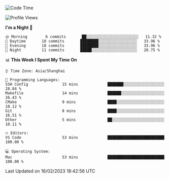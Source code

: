 <!--START_SECTION:waka-->
![Code Time](http://img.shields.io/badge/Code%20Time-46%20hrs%2046%20mins-blue)

![Profile Views](http://img.shields.io/badge/Profile%20Views-1-blue)

**I'm a Night 🦉** 

```text
🌞 Morning        6 commits       ██░░░░░░░░░░░░░░░░░░░░░░░   11.32 % 
🌆 Daytime       18 commits       ████████░░░░░░░░░░░░░░░░░   33.96 % 
🌃 Evening       18 commits       ████████░░░░░░░░░░░░░░░░░   33.96 % 
🌙 Night         11 commits       █████░░░░░░░░░░░░░░░░░░░░   20.75 % 

```


📊 **This Week I Spent My Time On** 

```text
⌚︎ Time Zone: Asia/Shanghai

💬 Programming Languages: 
SSH Config               15 mins             ███████░░░░░░░░░░░░░░░░░░   28.84 % 
Makefile                 14 mins             ██████░░░░░░░░░░░░░░░░░░░   26.43 % 
CMake                    9 mins              ████░░░░░░░░░░░░░░░░░░░░░   18.12 % 
Git                      8 mins              ████░░░░░░░░░░░░░░░░░░░░░   16.51 % 
Other                    5 mins              ██░░░░░░░░░░░░░░░░░░░░░░░   10.11 % 

🔥 Editors: 
VS Code                  53 mins             █████████████████████████   100.00 % 

💻 Operating System: 
Mac                      53 mins             █████████████████████████   100.00 % 

```


 Last Updated on 16/02/2023 18:42:56 UTC
<!--END_SECTION:waka-->